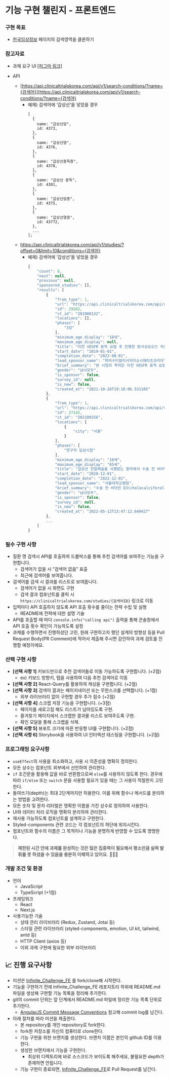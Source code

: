 # 기능 구현 챌린지 - 프론트엔드

### 구현 목표

- [한국임상정보](https://clinicaltrialskorea.com/) 페이지의 검색영역을 클론하기

### 참고자료

- 과제 요구 UI [[피그마 링크]](https://www.figma.com/file/2I7T132M48F6FbhJHwIB0r/Techeer-Infinite-Challenge-FE?type=design&node-id=0-1&mode=design&t=5ogNibInEDjJplQd-0)

- API
  - [https://api.clinicaltrialskorea.com/api/v1/search-conditions/?name={검색어}](https://api.clinicaltrialskorea.com/api/v1/search-conditions/?name={검색어)
    - 예제) 검색어에 ‘갑상선’을 넣었을 경우
      ```tsx
      [
        {
          name: "갑상선암",
          id: 4373,
        },
        {
          name: "갑상선염",
          id: 4376,
        },
        {
          name: "갑상선중독증",
          id: 4378,
        },
        {
          name: "갑상선 중독",
          id: 4381,
        },
        {
          name: "갑상선암종",
          id: 4375,
        },
        {
          name: "갑상선염증",
          id: 43772,
        },
        ...
      ];
      ```
  - https://api.clinicaltrialskorea.com/api/v1/studies/?offset=0&limit=10&conditions={검색어}
    - 예제) 검색어에 ‘갑상선’을 넣었을 경우
      ```jsx
      {
          "count": 8,
          "next": null,
          "previous": null,
          "sponsored_studies": [],
          "results": [
              {
                  "from_type": 1,
                  "url": "https://api.clinicaltrialskorea.com/api/v1/studies/29262/",
                  "id": 29262,
                  "ct_id": "201900132",
                  "locations": [],
                  "phases": [
                      "3상"
                  ],
                  "minimum_age_display": "18세",
                  "maximum_age_display": null,
                  "title": "이전 VEGFR 표적 요법 후 진행한 방사성요오드 치료저항성 분화 갑상선암 시험대상자에서 카보잔티닙(XL184)에 대한 제3상, 무작위배정, 이중 눈가림, 위약 대조 시험",
                  "start_date": "2019-01-01",
                  "completion_date": "2022-08-01",
                  "lead_sponsor_name": "파머수티컬리서치어소시에이츠코리아",
                  "brief_summary": "본 시험의 목적은 이전 VEGFR 표적 요법 후 진행한 RAI 저항성 DTC 시험대상자에서 위약과 비교하여 카보잔티닙이 PFS 및 ORR에 미치는 영향을 평가하는 것이다.",
                  "gender": "남녀모두",
                  "is_sponsor": false,
                  "survey_id": null,
                  "is_new": false,
                  "created_at": "2021-10-26T19:18:06.531105"
              },
              {
                  "from_type": 1,
                  "url": "https://api.clinicaltrialskorea.com/api/v1/studies/27142/",
                  "id": 27142,
                  "ct_id": "202100156",
                  "locations": [
                      {
                          "city": "서울"
                      }
                  ],
                  "phases": [
                      "연구자 임상시험"
                  ],
                  "minimum_age_display": "18세",
                  "maximum_age_display": "65세",
                  "title": "갑상선 전절제술을 시행받는 환자에서 수술 전 비타민 D(디맥정 30,000 IU) 경구 투여의 수술 후 저칼슘혈증 예방 효용성 연구",
                  "start_date": "2020-12-01",
                  "completion_date": "2022-12-01",
                  "lead_sponsor_name": "서울대학교병원",
                  "brief_summary": "수술 전 비타민 D3(cholecalciferol) 경구 복용의 수술 후 저칼슘혈증 예방효과를 증명하고자 하는 연구자 임상시험이다.",
                  "gender": "남녀모두",
                  "is_sponsor": false,
                  "survey_id": null,
                  "is_new": false,
                  "created_at": "2022-05-12T13:47:12.640427"
              },
              ...
          ]
      }
      ```

### 필수 구현 사항

- 질환 명 검색시 API를 호출하여 드롭박스를 통해 추천 검색어를 보여주는 기능을 구현합니다.
  - 검색어가 없을 시 “검색어 없음” 표출
  - 최근에 검색어를 보여줍니다.
- 검색어를 검색 시 결과를 리스트로 보여줍니다.
  - 검색어가 없을 시 화면도 구현
  - 검색 결과 컴포넌트를 클릭 시 `https://clinicaltrialskorea.com/studies/{검색어ID}` 링크로 이동
- 입력마다 API 호출하지 않도록 API 호출 횟수를 줄이는 전략 수립 및 실행
  - README에 전략에 대한 설명 기술
- API를 호출할 때 마다 `console.info("calling api")` 출력을 통해 콘솔창에서 API 호출 횟수 확인이 가능하도록 설정
- 과제를 수행하면서 진행하셨던 고민, 원래 구현하고자 했던 설계의 방향성 등을 Pull Request Body(PR Comment)에 적어서 제출해 주시면 감안하여 과제 검토를 진행할 예정이에요.

### 선택 구현 사항

- **[선택 사항 1]** 키보드만으로 추천 검색어들로 이동 가능하도록 구현합니다. (+2점)
  - ex) 키보드 방향키, 탭을 사용하여 다음 추천 검색어로 이동
- **[선택 사항 2]** React-Query를 활용하여 캐싱을 구현합니다. (+2점)
- **[선택 사항 3]** 검색어 결과는 페이지네이션 또는 무한스크롤 선택합니다. (+1점)
  - 외부 라이브러리 없이 구현할 경우 추가 점수 (+2점)
- **[선택 사항 4]** 스크랩 저장 기능을 구현합니다. (+3점)
  - 페이지를 새로고침 해도 리스트가 남아있도록 구현.
  - 즐겨찾기 페이지에서 스크랩한 결과물 리스트 보여주도록 구현.
  - 확인 모달을 통해 스크랩을 삭제.
- **[선택 사항 5]** 뷰포트 크기에 따른 반응형 UI를 구현합니다. (+2점)
- **[선택 사항 6]** Storybook을 사용하여 UI 인터렉션 테스팅을 구현합니다. (+2점)

### 프로그래밍 요구사항

- `useEffect`의 사용을 최소화하고, 사용 시 의존성을 명확히 정의한다.
- 모든 상수는 컴포넌트 외부에서 선언하여 관리한다.
- `if` 조건문을 활용해 값을 바로 반환함으로써 `else`를 사용하지 않도록 한다. 경우에 따라 `if/else` 또는 `switch` 문을 사용할 필요가 있을 때는 그 사용이 적절한지 고민한다.
- 들여쓰기(depth)는 최대 2단계까지만 허용한다. 이를 위해 함수나 메서드를 분리하는 방법을 고려한다.
- 모든 숫자 및 문자 리터럴은 명확한 이름을 가진 상수로 정의하여 사용한다.
- UI와 데이터 처리 로직을 명확히 분리하여 관리한다.
- 재사용 가능하도록 컴포넌트를 설계하고 구현한다.
- Styled-components 관련 코드는 각 컴포넌트의 하단에 위치시킨다.
- 컴포넌트와 함수의 이름은 그 목적이나 기능을 분명하게 반영할 수 있도록 명명한다.

> **제한된 시간 안에 과제를 완성하는 것은 많은 집중력이 필요해서 평소만큼 실력 발휘를 못 하셨을 수 있음을 충분히 이해하고 있어요.** 🙇🏻‍♀️

### 개발 조건 및 환경

- 언어
  - JavaScript
  - TypeScript (+1점)
- 프레임워크
  - React
  - Next.js
- 사용가능한 기술
  - 상태 관리 라이브러리 (Redux, Zustand, Jotai 등)
  - 스타일 관련 라이브러리 (styled-components, emotion, UI kit, tailwind, antd 등)
  - HTTP Client (axios 등)
  - 이외 과제 구현에 필요한 외부 라이브러리

## 📈 진행 요구사항

- 미션은 [Infinite_Challenge_FE](https://github.com/techeer-sv/Infinite_Challenge_FE) 를 fork/clone해 시작한다.
- 기능을 구현하기 전에 Infinite_Challenge_FE 레포지토리 하위에 README.md 파일을 생성해 구현할 기능 목록을 정리해 추가한다.
- git의 commit 단위는 앞 단계에서 README.md 파일에 정리한 기능 목록 단위로 추가한다.
  - [AngularJS Commit Message Conventions](https://gist.github.com/stephenparish/9941e89d80e2bc58a153) 참고해 commit log를 남긴다.
- 아래 절차를 따라 미션을 제출한다.
  - 본 repository를 개인 repository로 fork한다.
  - fork한 저장소를 자신의 컴퓨터로 clone한다.
  - 기능 구현을 위한 브랜치를 생성한다. 브랜치 이름은 본인의 github ID를 이용한다.
  - 생성한 브랜치에서 기능을 구현한다.
    - 최상위 디렉토리에 바로 소스코드가 보이도록 해주세요, 불필요한 depth가 존재하면 안됩니다.
  - 기능 구현이 종료되면, [Infinite_Challenge_FE](https://github.com/techeer-sv/Infinite_Challenge_FE)로 Pull Request를 남긴다.
